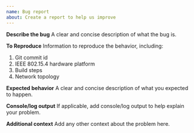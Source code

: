 ```yaml
---
name: Bug report
about: Create a report to help us improve
---
```


**Describe the bug** A clear and concise description of what the bug is.

**To Reproduce** Information to reproduce the behavior, including:

1. Git commit id
2. IEEE 802.15.4 hardware platform
3. Build steps
4. Network topology

**Expected behavior** A clear and concise description of what you expected to happen.

**Console/log output** If applicable, add console/log output to help explain your problem.

**Additional context** Add any other context about the problem here.
